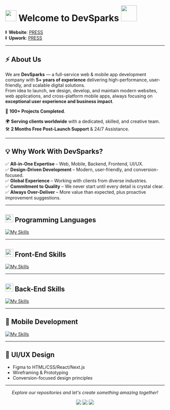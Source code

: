 # <img src="https://media.giphy.com/media/iY8CRBdQXODJSCERIr/giphy.gif" width="35"> Welcome to DevSparks <img src="https://media1.giphy.com/media/v1.Y2lkPTc5MGI3NjExaHJ6MXZwdGIzamQ0ejRhOWI5OXVobnRrMXdwcTZxcjc3dnNqcm9mNyZlcD12MV9pbnRlcm5hbF9naWZfYnlfaWQmY3Q9cw/cmCEsJZHYBPels360q/giphy.gif" width ="50"> 

⏬ **Website**: <a href="https://devsparks.com/" target="_blank">PRESS</a>  
⏬ **Upwork**: <a href="https://www.upwork.com/freelancers/~01b4ff0c8a80509900" target="_blank">PRESS</a>

---

## ⚡ About Us

We are **DevSparks** — a full-service web & mobile app development company with **5+ years of experience** delivering high-performance, user-friendly, and scalable digital solutions.  
From idea to launch, we design, develop, and maintain modern websites, web applications, and cross-platform mobile apps, always focusing on **exceptional user experience and business impact**.

💼 **100+ Projects Completed**.

🌍 **Serving clients worldwide** with a dedicated, skilled, and creative team.  
🛠 **2 Months Free Post-Launch Support** & 24/7 Assistance.

---

## 💡 Why Work With DevSparks?

✅ **All-in-One Expertise** – Web, Mobile, Backend, Frontend, UI/UX.  
✅ **Design-Driven Development** – Modern, user-friendly, and conversion-focused.  
✅ **Global Experience** – Working with clients from diverse industries.  
✅ **Commitment to Quality** – We never start until every detail is crystal clear.  
✅ **Always Over-Deliver** – More value than expected, plus proactive improvement suggestions.

---

## <img src="https://media2.giphy.com/media/QssGEmpkyEOhBCb7e1/giphy.gif" width ="25"> Programming Languages

[![My Skills](https://skillicons.dev/icons?i=js,ts,php,cpp,dart&perline=10)](https://skillicons.dev)

---

## <img src="https://media2.giphy.com/media/QssGEmpkyEOhBCb7e1/giphy.gif" width ="25"> Front-End Skills

[![My Skills](https://skillicons.dev/icons?i=react,nextjs,redux,tailwind,bootstrap,materialui,css,html,sass,figma&perline=10)](https://skillicons.dev)

---

## <img src="https://media2.giphy.com/media/QssGEmpkyEOhBCb7e1/giphy.gif" width ="25"> Back-End Skills

[![My Skills](https://skillicons.dev/icons?i=laravel,nodejs,express,mysql,mongodb,postman,firebase&perline=10)](https://skillicons.dev)

---

## 📱 Mobile Development

[![My Skills](https://skillicons.dev/icons?i=flutter,firebase&perline=10)](https://skillicons.dev)

---

## 🎨 UI/UX Design

- Figma to HTML/CSS/React/Next.js  
- Wireframing & Prototyping  
- Conversion-focused design principles  

---

<p align="center">
  <i>Explore our repositories and let's create something amazing together!</i>
</p>

<p align="center">
    <a href="https://www.linkedin.com/company/devsparks" alt="LinkedIn"><img src="https://img.shields.io/badge/LinkedIn-0077B5?style=for-the-badge&logo=linkedin&logoColor=white"></a>
    <a href="https://github.com/devsparks" alt="GitHub"><img src="https://img.shields.io/badge/GitHub-100000?style=for-the-badge&logo=github&logoColor=white"></a>
    <a href="mailto:hello@devsparks.com" alt="Email"><img src="https://img.shields.io/badge/Email-D14836?style=for-the-badge&logo=gmail&logoColor=white"></a>
</p>
